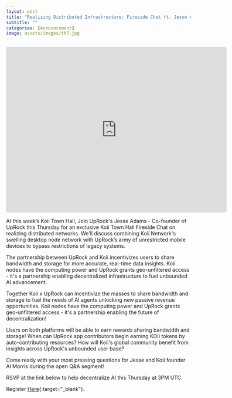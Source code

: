 ```yaml
---
layout: post
title: "Realizing Distributed Infrastructure: Fireside Chat ft. Jesse Adams from UpRock"
subtitle: ""
categories: [Announcement]
image: assets/images/th7.jpg
---
```

<iframe
  src="https://lu.ma/embed-checkout/evt-hRiDdHym36gEoat"
  width="600"
  height="450"
  frameborder="0"
  style="border: 1px solid #bfcbda88; border-radius: 4px;"
  allowfullscreen=""
  aria-hidden="false"
  tabindex="0"
></iframe>

At this week’s Koii Town Hall, Join UpRock's Jesse Adams - Co-founder of UpRock this Thursday for an exclusive Koii Town Hall Fireside Chat on realizing distributed networks. We'll discuss combining Koii Network's swelling desktop node network with UpRock’s army of unrestricted mobile devices to bypass restrictions of legacy systems.

The partnership between UpRock and Koii incentivizes users to share bandwidth and storage for more accurate, real-time data insights. Koii nodes have the computing power and UpRock grants geo-unfiltered access - it's a partnership enabling decentralized infrastructure to fuel unbounded AI advancement.

Together Koii x UpRock can incentivize the masses to share bandwidth and storage to fuel the needs of AI agents unlocking new passive revenue opportunities. Koii nodes have the computing power and UpRock grants geo-unfiltered access - it's a partnership enabling the future of decentralization!

Users on both platforms will be able to earn rewards sharing bandwidth and storage! When can UpRock app contributors begin earning KOII tokens by auto-contributing resources? How will Koii's global community benefit from insights across UpRock's unbounded user base?

Come ready with your most pressing questions for Jesse and Koii founder Al Morris during the open Q&A segment!

RSVP at the link below to help decentralize AI this Thursday at 3PM UTC.

Register [Here](https://lu.ma/su5ycxor){:target="\_blank"}.

